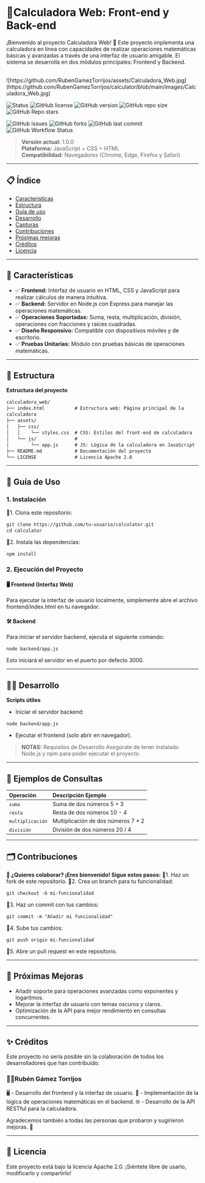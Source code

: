 # 🔢**Calculadora Web: Front-end y Back-end**
¡Bienvenido al proyecto Calculadora Web! 🎯 Este proyecto implementa una calculadora en línea con capacidades de realizar operaciones matemáticas básicas y avanzadas a través de una interfaz de usuario amigable. El sistema se desarrolla en dos módulos principales: Frontend y Backend.

<br>
![https://github.com/RubenGamezTorrijos/assets/Calculadora_Web.jpg](https://github.com/RubenGamezTorrijos/calculator/blob/main/images/Calculadora_Web.jpg)
<br>


![Status](https://img.shields.io/badge/Estado-En%20Producción-green?style=flat-square)
![GitHub license](https://img.shields.io/github/license/RubenGamezTorrijos/calculator?style=flat-square)
![GitHub version](https://img.shields.io/github/v/tag/RubenGamezTorrijos/calculator?label=versión&style=flat-square)
![GitHub repo size](https://img.shields.io/github/repo-size/RubenGamezTorrijos/calculator?style=flat-square)
![GitHub Repo stars](https://img.shields.io/github/stars/RubenGamezTorrijos/calculator?style=social)

![GitHub issues](https://img.shields.io/github/issues/RubenGamezTorrijos/calculator?style=flat-square)
![GitHub forks](https://img.shields.io/github/forks/RubenGamezTorrijos/calculator?style=flat-square)
![GitHub last commit](https://img.shields.io/github/last-commit/RubenGamezTorrijos/calculator?style=flat-square)
![GitHub Workflow Status](https://img.shields.io/github/actions/workflow/status/RubenGamezTorrijos/calculator/main.yml?style=flat-square)

> **Versión actual:** 1.0.0  
> **Plataforma:** JavaScript + CSS + HTML  
> **Compatibilidad:** Navegadores (Chrome, Edge, Firefox y Safari)

---

## 📋 Índice
- [Características](#-características)
- [Estructura](#-estructura)
- [Guía de uso](#-guía-de-uso)
- [Desarrollo](#-desarrollo)
- [Capturas](#-capturas)
- [Contribuciones](#-contribuciones)
- [Próximas mejoras](#-próximas-mejoras)
- [Créditos](#-créditos)
- [Licencia](#-licencia)

---

## 🌟 Características
* ✅ **Frontend:** Interfaz de usuario en HTML, CSS y JavaScript para realizar cálculos de manera intuitiva.
* ✅ **Backend:** Servidor en Node.js con Express para manejar las operaciones matemáticas.
* ✅ **Operaciones Soportadas:** Suma, resta, multiplicación, división, operaciones con fracciones y raíces cuadradas.
* ✅ **Diseño Responsivo:** Compatible con dispositivos móviles y de escritorio.
* ✅ **Pruebas Unitarias:** Módulo con pruebas básicas de operaciones matemáticas.

---

## 📂 Estructura

**Estructura del proyecto**
```
calculadora_web/
├── index.html           # Estructura web: Página principal de la calculadora
├── assets/
│   ├── css/
│   │    └── styles.css  # CSS: Estilos del front-end de calculadora
│   └── js/              #
│        └── app.js      # JS: Lógica de la calculadora en JavaScript
├── README.md            # Documentación del proyecto
└── LICENSE              # Licencia Apache 2.0

```

---

## 🚀 **Guía de Uso**
### 1. Instalación
🔹1. Clona este repositorio:
```
git clone https://github.com/tu-usuario/calculator.git
cd calculator
```

🔹2. Instala las dependencias:

```
npm install
```

### 2. Ejecución del Proyecto

#### 🖥️ Frontend (Interfaz Web)
Para ejecutar la interfaz de usuario localmente, simplemente abre el archivo frontend/index.html en tu navegador.

#### 🛠️ Backend
Para iniciar el servidor backend, ejecuta el siguiente comando:
```
node backend/app.js
```
Esto iniciará el servidor en el puerto por defecto 3000.

---

## 🧑‍💻 Desarrollo
**Scripts útiles**

- Iniciar el servidor backend:
```
node backend/app.js
```
- Ejecutar el frontend (solo abrir en navegador).

> **NOTAS:** Requisitos de Desarrollo Asegúrate de tener instalado Node.js y npm para poder ejecutar el proyecto.

---

## 🧮 Ejemplos de Consultas
|Operación	| Descripción	Ejemplo |
|:----------|:-------------------|
| ``suma``  |  Suma de dos números	5 + 3 |
| ``resta``	|  Resta de dos números	10 - 4 |
| ``multiplicación`` |	Multiplicación de dos números	7 * 2 |
| ``división`` |	División de dos números	20 / 4 |

---

## 🗂️ Contribuciones
**🤝 ¿Quieres colaborar? ¡Eres bienvenido! Sigue estos pasos:**
🔹1. Haz un fork de este repositorio.
🔹2. Crea un branch para tu funcionalidad:
```
git checkout -b mi-funcionalidad
```
🔹3. Haz un commit con tus cambios:
```
git commit -m "Añadir mi funcionalidad"
```
🔹4. Sube tus cambios:
```
git push origin mi-funcionalidad
```
🔹5. Abre un pull request en este repositorio.

---

## 🔮 Próximas Mejoras
- Añadir soporte para operaciones avanzadas como exponentes y logaritmos.
- Mejorar la interfaz de usuario con temas oscuros y claros.
- Optimización de la API para mejor rendimiento en consultas concurrentes.

---

## ✨ Créditos
Este proyecto no sería posible sin la colaboración de todos los desarrolladores que han contribuido:

### 🧑‍💻Rubén Gámez Torrijos
🖥️ - Desarrollo del frontend y la interfaz de usuario.
🔢 - Implementación de la lógica de operaciones matemáticas en el backend.
🌐 - Desarrollo de la API RESTful para la calculadora.

Agradecemos también a todas las personas que probaron y sugirieron mejoras. 🙌

---

## 📝 Licencia
Este proyecto está bajo la licencia Apache 2.0. ¡Siéntete libre de usarlo, modificarlo y compartirlo!


